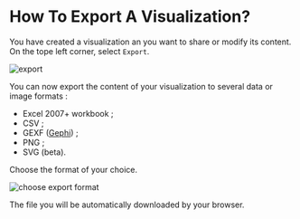# How To Export A Visualization?

You have created a visualization an you want to share or modify its content. On the tope left corner, select ```Export```.

![export](https://github.com/Linkurious/linkurious-enterprise-manual/blob/master/screenshots/65.png)

You can now export the content of your visualization to several data or image formats :

* Excel 2007+ workbook ;
* CSV ;
* GEXF ([Gephi](https://gephi.github.io/)) ;
* PNG ;
* SVG (beta).

Choose the format of your choice.

![choose export format](https://github.com/Linkurious/linkurious-enterprise-manual/blob/master/screenshots/66.png)

The file you will be automatically downloaded by your browser.
